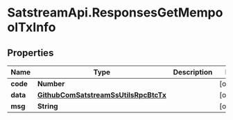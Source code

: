 # SatstreamApi.ResponsesGetMempoolTxInfo

## Properties
Name | Type | Description | Notes
------------ | ------------- | ------------- | -------------
**code** | **Number** |  | [optional] 
**data** | [**GithubComSatstreamSsUtilsRpcBtcTx**](GithubComSatstreamSsUtilsRpcBtcTx.md) |  | [optional] 
**msg** | **String** |  | [optional] 
